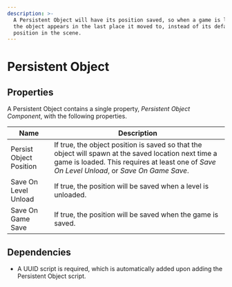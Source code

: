 ```yaml
---
description: >-
  A Persistent Object will have its position saved, so when a game is loaded,
  the object appears in the last place it moved to, instead of its default
  position in the scene.
---
```


# Persistent Object

## Properties

A Persistent Object contains a single property, _Persistent Object Component_, with the following properties.

| Name                    | Description                                                                                                                                                                                         |
| ----------------------- | --------------------------------------------------------------------------------------------------------------------------------------------------------------------------------------------------- |
| Persist Object Position | If true, the object position is saved so that the object will spawn at the saved location next time a game is loaded. This requires at least one of _Save On Level Unload_, or _Save On Game Save_. |
| Save On Level Unload    | If true, the position will be saved when a level is unloaded.                                                                                                                                       |
| Save On Game Save       | If true, the position will be saved when the game is saved.                                                                                                                                         |

## Dependencies

* A UUID script is required, which is automatically added upon adding the Persistent Object script.

